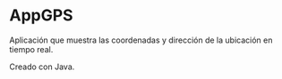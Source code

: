# AppGPS

Aplicación que muestra las coordenadas y dirección de la ubicación en tiempo real.

Creado con Java.

